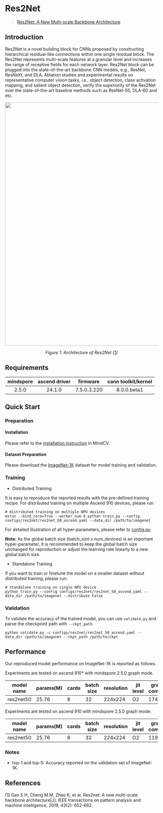 # Res2Net

> [Res2Net: A New Multi-scale Backbone Architecture](https://arxiv.org/abs/1904.01169)



## Introduction

Res2Net is a novel building block for CNNs proposed by constructing hierarchical residual-like connections within one
single residual block. The Res2Net represents multi-scale features at a granular level and increases the range of
receptive fields for each network layer. Res2Net block can be plugged into the state-of-the-art backbone CNN models,
e.g., ResNet, ResNeXt, and DLA. Ablation studies and experimental results on representative computer vision tasks, i.e.,
object detection, class activation mapping, and salient object detection, verify the superiority of the Res2Net over the
state-of-the-art baseline methods such as ResNet-50, DLA-60 and etc.

<p align="center">
  <img src="https://user-images.githubusercontent.com/121591093/210049799-ee3971d5-fad9-41d2-a8cd-ef64aa9d4724.png" width=800 />
</p>
<p align="center">
  <em>Figure 1. Architecture of Res2Net [<a href="#references">1</a>] </em>
</p>

## Requirements
| mindspore | ascend driver |  firmware   | cann toolkit/kernel |
| :-------: | :-----------: | :---------: | :-----------------: |
|   2.5.0   |   24.1.0      | 7.5.0.3.220 |     8.0.0.beta1     |



## Quick Start

### Preparation

#### Installation

Please refer to the [installation instruction](https://mindspore-lab.github.io/mindcv/installation/) in MindCV.

#### Dataset Preparation

Please download the [ImageNet-1K](https://www.image-net.org/challenges/LSVRC/2012/index.php) dataset for model training
and validation.

### Training

* Distributed Training

It is easy to reproduce the reported results with the pre-defined training recipe. For distributed training on multiple
Ascend 910 devices, please run

```shell
# distributed training on multiple NPU devices
msrun --bind_core=True --worker_num 8 python train.py --config configs/res2net/res2net_50_ascend.yaml --data_dir /path/to/imagenet
```




For detailed illustration of all hyper-parameters, please refer
to [config.py](https://github.com/mindspore-lab/mindcv/blob/main/config.py).

**Note:**  As the global batch size  (batch_size x num_devices) is an important hyper-parameter, it is recommended to
keep the global batch size unchanged for reproduction or adjust the learning rate linearly to a new global batch size.

* Standalone Training

If you want to train or finetune the model on a smaller dataset without distributed training, please run:

```shell
# standalone training on single NPU device
python train.py --config configs/res2net/res2net_50_ascend.yaml --data_dir /path/to/imagenet --distribute False
```

### Validation

To validate the accuracy of the trained model, you can use `validate.py` and parse the checkpoint path
with `--ckpt_path`.

```shell
python validate.py -c configs/res2net/res2net_50_ascend.yaml --data_dir /path/to/imagenet --ckpt_path /path/to/ckpt
```

## Performance

Our reproduced model performance on ImageNet-1K is reported as follows.

Experiments are tested on ascend 910* with mindspore 2.5.0 graph mode.




| model name | params(M) | cards | batch size | resolution | jit level | graph compile | ms/step | img/s   | acc@top1 | acc@top5 | recipe                                                                                           | weight                                                                                                 |
| ---------- | --------- | ----- | ---------- | ---------- | --------- | ------------- | ------- | ------- | -------- | -------- | ------------------------------------------------------------------------------------------------ | ------------------------------------------------------------------------------------------------------ |
| res2net50  | 25.76     | 8     | 32         | 224x224    | O2        | 174s          | 39.6    | 6464.65 | 79.33    | 94.64    | [yaml](https://github.com/mindspore-lab/mindcv/blob/main/configs/res2net/res2net_50_ascend.yaml) | [weights](https://download-mindspore.osinfra.cn/toolkits/mindcv/res2net/res2net50-aa758355-910v2.ckpt) |



Experiments are tested on ascend 910 with mindspore 2.5.0 graph mode.




| model name | params(M) | cards | batch size | resolution | jit level | graph compile | ms/step | img/s   | acc@top1 | acc@top5 | recipe                                                                                           | weight                                                                                   |
| ---------- | --------- | ----- | ---------- | ---------- | --------- | ------------- | ------- | ------- | -------- | -------- | ------------------------------------------------------------------------------------------------ | ---------------------------------------------------------------------------------------- |
| res2net50  | 25.76     | 8     | 32         | 224x224    | O2        | 119s          | 39.68   | 6451.61 | 79.35    | 94.64    | [yaml](https://github.com/mindspore-lab/mindcv/blob/main/configs/res2net/res2net_50_ascend.yaml) | [weights](https://download.mindspore.cn/toolkits/mindcv/res2net/res2net50-f42cf71b.ckpt) |



### Notes

- top-1 and top-5: Accuracy reported on the validation set of ImageNet-1K.

## References

[1] Gao S H, Cheng M M, Zhao K, et al. Res2net: A new multi-scale backbone architecture[J]. IEEE transactions on pattern
analysis and machine intelligence, 2019, 43(2): 652-662.
